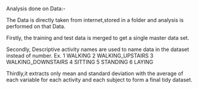 Analysis done on Data:-

The Data is directly taken from internet,stored in a folder and analysis is performed on that Data.

Firstly, the training and test data is merged to get a single master data set.

Secondly, Descriptive activity names are used to name data in the dataset instead of number.
Ex.
1 WALKING
2 WALKING_UPSTAIRS
3 WALKING_DOWNSTAIRS
4 SITTING
5 STANDING
6 LAYING

Thirdly,it extracts only mean and standard deviation with the average of each variable for each activity and each subject to form a final tidy dataset.

